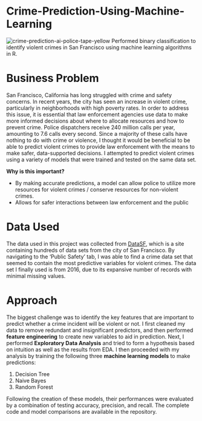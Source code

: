 # Crime-Prediction-Using-Machine-Learning
![crime-prediction-ai-police-tape-yellow](https://github.com/rushilnakk/Crime-Prediction-Using-Machine-Learning/assets/78556727/73ed93d9-03e1-400a-bdb0-301d80c2025f)
Performed binary classification to identify violent crimes in San Francisco using machine learning algorithms in R.

# Business Problem
San Francisco, California has long struggled with crime and safety concerns. In recent years, the city has seen an increase in violent crime, particularly in neighborhoods with high poverty rates. In order to address this issue, it is essential that law enforcement agencies use data to make more informed decisions about where to allocate resources and how to prevent crime. Police dispatchers receive 240 million calls per year, amounting to 7.6 calls every second. Since a majority of these calls have nothing to do with crime or violence, I thought it would be beneficial to be able to predict violent crimes to provide law enforcement with the means to make safer, data-supported decisions. I attempted to predict violent crimes using a variety of models that were trained and tested on the same data set.

**Why is this important?**
* By making accurate predictions, a model can allow police to utilize more resources for violent crimes / conserve resources for non-violent crimes.
* Allows for safer interactions between law enforcement and the public

# Data Used
The data used in this project was collected from [DataSF](https://datasf.org/opendata/), which is a site containing hundreds of data sets from the city of San Francisco. By navigating to the ‘Public Safety’ tab, I was able to find a crime data set that seemed to contain the most predictive variables for violent crimes. The data set I finally used is from 2016, due to its expansive number of records with minimal missing values.

# Approach
The biggest challenge was to identify the key features that are important to predict whether a crime incident will be violent or not. I first cleaned my data to remove redundant and insignificant predictors, and then performed **feature engineering** to create new variables to aid in prediction. Next, I performed **Exploratory Data Analysis** and tried to form a hypothesis based on intuition as well as the results from EDA. I then proceeded with my analysis by training the following three **machine learning models** to make predictions:
1. Decision Tree
2. Naive Bayes
3. Random Forest

Following the creation of these models, their performances were evaluated by a combination of testing accuracy, precision, and recall. The complete code and model comparisons are available in the repository.
